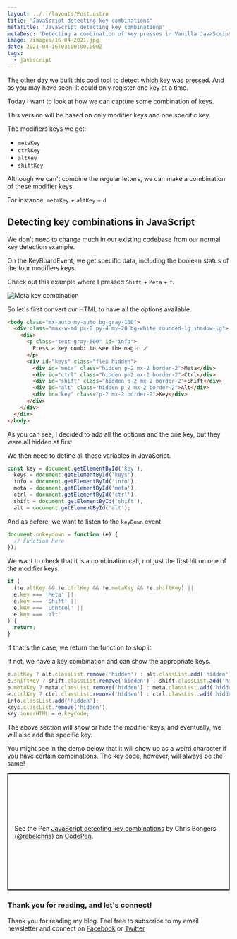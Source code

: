```yaml
---
layout: ../../layouts/Post.astro
title: 'JavaScript detecting key combinations'
metaTitle: 'JavaScript detecting key combinations'
metaDesc: 'Detecting a combination of key presses in Vanilla JavaScript'
image: /images/16-04-2021.jpg
date: 2021-04-16T03:00:00.000Z
tags:
  - javascript
---
```


The other day we built this cool tool to [detect which key was pressed](https://daily-dev-tips.com/posts/javascript-detecting-which-key-is-pressed/).
And as you may have seen, it could only register one key at a time.

Today I want to look at how we can capture some combination of keys.

This version will be based on only modifier keys and one specific key.

The modifiers keys we get:

- `metaKey`
- `ctrlKey`
- `altKey`
- `shiftKey`

Although we can't combine the regular letters, we can make a combination of these modifier keys.

For instance: `metaKey` + `altKey` + `d`

## Detecting key combinations in JavaScript

We don't need to change much in our existing codebase from our normal key detection example.

On the KeyBoardEvent, we get specific data, including the boolean status of the four modifiers keys.

Check out this example where I pressed `Shift` + `Meta` + `f`.

![Meta key combination](https://cdn.hashnode.com/res/hashnode/image/upload/v1618294734993/aB6LjQKw1.png)

So let's first convert our HTML to have all the options available.

```html
<body class="mx-auto my-auto bg-gray-100">
  <div class="max-w-md px-8 py-4 my-20 bg-white rounded-lg shadow-lg">
    <div>
      <p class="text-gray-600" id="info">
        Press a key combi to see the magic 🪄
      </p>
      <div id="keys" class="flex hidden">
        <div id="meta" class="hidden p-2 mx-2 border-2">Meta</div>
        <div id="ctrl" class="hidden p-2 mx-2 border-2">Ctrl</div>
        <div id="shift" class="hidden p-2 mx-2 border-2">Shift</div>
        <div id="alt" class="hidden p-2 mx-2 border-2">Alt</div>
        <div id="key" class="p-2 mx-2 border-2">Key</div>
      </div>
    </div>
  </div>
</body>
```

As you can see, I decided to add all the options and the one key, but they were all hidden at first.

We then need to define all these variables in JavaScript.

```js
const key = document.getElementById('key'),
  keys = document.getElementById('keys'),
  info = document.getElementById('info'),
  meta = document.getElementById('meta'),
  ctrl = document.getElementById('ctrl'),
  shift = document.getElementById('shift'),
  alt = document.getElementById('alt');
```

And as before, we want to listen to the `keyDown` event.

```js
document.onkeydown = function (e) {
  // Function here
});
```

We want to check that it is a combination call, not just the first hit on one of the modifier keys.

```js
if (
  (!e.altKey && !e.ctrlKey && !e.metaKey && !e.shiftKey) ||
  e.key === 'Meta' ||
  e.key === 'Shift' ||
  e.key === 'Control' ||
  e.key === 'alt'
) {
  return;
}
```

If that's the case, we return the function to stop it.

If not, we have a key combination and can show the appropriate
keys.

```js
e.altKey ? alt.classList.remove('hidden') : alt.classList.add('hidden');
e.shiftKey ? shift.classList.remove('hidden') : shift.classList.add('hidden');
e.metaKey ? meta.classList.remove('hidden') : meta.classList.add('hidden');
e.ctrlKey ? ctrl.classList.remove('hidden') : ctrl.classList.add('hidden');
info.classList.add('hidden');
keys.classList.remove('hidden');
key.innerHTML = e.keyCode;
```

The above section will show or hide the modifier keys, and eventually, we will also add the specific key.

You might see in the demo below that it will show up as a weird character if you have certain combinations. The key code, however, will always be the same!

<p class="codepen" data-height="265" data-theme-id="dark" data-default-tab="result" data-user="rebelchris" data-slug-hash="NWdYgbQ" style="height: 265px; box-sizing: border-box; display: flex; align-items: center; justify-content: center; border: 2px solid; margin: 1em 0; padding: 1em;" data-pen-title="JavaScript detecting key combinations">
  <span>See the Pen <a href="https://codepen.io/rebelchris/pen/NWdYgbQ">
  JavaScript detecting key combinations</a> by Chris Bongers (<a href="https://codepen.io/rebelchris">@rebelchris</a>)
  on <a href="https://codepen.io">CodePen</a>.</span>
</p>
<script async defer src="https://cpwebassets.codepen.io/assets/embed/ei.js"></script>

### Thank you for reading, and let's connect!

Thank you for reading my blog. Feel free to subscribe to my email newsletter and connect on [Facebook](https://www.facebook.com/DailyDevTipsBlog) or [Twitter](https://twitter.com/DailyDevTips1)
